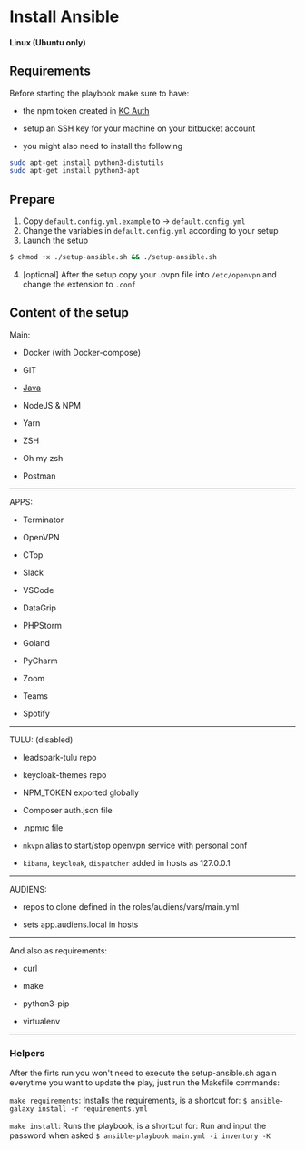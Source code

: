 # Install Ansible
#### Linux (Ubuntu only)


## Requirements
Before starting the playbook make sure to have:

- the npm token created in [KC Auth](https://kc-auth.motork.io/)

- setup an SSH key for your machine on your bitbucket account

- you might also need to install the following
```sh
sudo apt-get install python3-distutils
sudo apt-get install python3-apt
```

## Prepare

1. Copy `default.config.yml.example` to -> `default.config.yml`
2. Change the variables in `default.config.yml` according to your setup
3. Launch the setup
```sh
$ chmod +x ./setup-ansible.sh && ./setup-ansible.sh
```
4. [optional] After the setup copy your .ovpn file into `/etc/openvpn` and change the extension to `.conf`

## Content of the setup
Main:

- Docker (with Docker-compose)

- GIT

- [Java](https://github.com/geerlingguy/ansible-role-java)

- NodeJS & NPM

- Yarn

- ZSH

- Oh my zsh

- Postman

---
APPS:
- Terminator
- OpenVPN
- CTop

- Slack
- VSCode
- DataGrip
- PHPStorm
- Goland
- PyCharm

- Zoom
- Teams
- Spotify

---
TULU: (disabled)

- leadspark-tulu repo

- keycloak-themes repo

- NPM_TOKEN exported globally

- Composer auth.json file

- .npmrc file

- `mkvpn` alias to start/stop openvpn service with personal conf

- `kibana`, `keycloak`, `dispatcher` added in hosts as 127.0.0.1

---
AUDIENS:

- repos to clone defined in the roles/audiens/vars/main.yml

- sets app.audiens.local in hosts

---
And also as requirements:

- curl

- make

- python3-pip

- virtualenv


---
### Helpers
After the firts run you won't need to execute the setup-ansible.sh again everytime you want to update the play, just run the Makefile commands:

`make requirements`: Installs the requirements, is a shortcut for:
`$ ansible-galaxy install -r requirements.yml`

`make install`: Runs the playbook, is a shortcut for:
Run and input the password when asked
`$ ansible-playbook main.yml -i inventory -K`